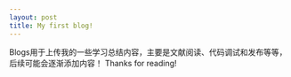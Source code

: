 ```yaml
---
layout: post
title: My first blog!
---
```


Blogs用于上传我的一些学习总结内容，主要是文献阅读、代码调试和发布等等，后续可能会逐渐添加内容！
Thanks for reading!
